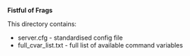 **Fistful of Frags**

This directory contains:

 - server.cfg - standardised config file
 - full_cvar_list.txt - full list of available command variables